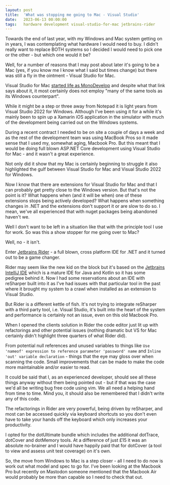 ```yaml
---
layout: post
title:  'What was stopping me going to Mac - Visual Studio'
date:   2023-06-13 00:00:00
tags:   hardware development visual-studio-for-mac jetbrains-rider
---
```

Towards the end of last year, with my Windows and Mac system getting on in years, I was contemplating what hardware I would need to buy. I didn't really want to replace BOTH systems so I decided I would need to pick one or the other - but which one would it be?

Well, for a number of reasons that I may post about later it's going to be a Mac (yes, if you know me I know what I said but times change) but there was still a fly in the ointment - Visual Studio for Mac.
<!--more-->

Visual Studio for Mac <a href="https://en.wikipedia.org/wiki/MonoDevelop#Visual_Studio_for_Mac" target="_blank">started life as MonoDevelop</a> and despite what that link says about it, it most certainly does not employ "many of the same tools as its Windows counterpart". 

While it might be a step or three away from Notepad it is light years from Visual Studio 2022 for Windows. Although I've been using it for a while it's mainly been to spin up a Xamarin iOS application in the simulator with much of the development being carried out on the Windows systems.

During a recent contract I needed to be on site a couple of days a week and as the rest of the development team was using MacBook Pros so it made sense that I used my, somewhat aging, Macbook Pro. But this meant that I would be doing full blown ASP.NET Core development using Visual Studio for Mac - and it wasn't a great experience.

Not only did it show that my Mac is certainly beginning to struggle it also highlighted the gulf between Visual Studio for Mac and Visual Studio 2022 for Windows.

Now I know that there are extensions for Visual Studio for Mac and that I can probably get pretty close to the Windows version. But that's not the point is it? What happens when (and it will be when) one of these extensions stops being actively developed? What happens when something changes in .NET and the extensions don't support it or are slow to do so. I mean, we've all experienced that with nuget packages being abandoned haven't we.

Well I don't want to be left in a situation like that with the principle tool I use for work. So was this a show stopper for me going over to Mac?

Well, no - it isn't.

Enter <a href="https://www.jetbrains.com/rider/" target="_blank">Jetbrains Rider</a> - a full blown, cross platform IDE for .NET and it turned out to be a game changer.

Rider may seem like the new kid on the block but it's based on the <a href="https://www.jetbrains.com/rider/" target="_blank">Jetbrains IntelliJ IDE</a> which is a mature IDE for Java and Kotlin so it has some pedigree behind it. Now I had some reservations about an IDE with reSharper built into it as I've had issues with that particular tool in the past where it brought my system to a crawl when installed as an extension to Visual Studio.

But Rider is a different kettle of fish. It's not trying to integrate reSharper with a third party tool, i.e. Visual Studio, it's built into the heart of the system and performance is certainly not an issue, even on this old Macbook Pro.

When I opened the clients solution in Rider the code editor just lit up with refactorings and other potential issues (nothing dramatic but VS for Mac certainly didn't highlight three quarters of what Rider did).

From potential null references and unused variables to things like `Use 'nameof' expression to reference parameter 'password' name` and `Inline 'out' variable declaration` - things that the eye may gloss over when scanning the code. Small improvements that can be made to make the code more maintainable and/or easier to read.

It could be said that I, as an experienced developer, should see all these things anyway without them being pointed out - but if that was the case we'd all be writing bug free code using vim. We all need a helping hand from time to time. Mind you, it should also be remembered that I didn't write any of this code.

The refactorings in Rider are very powerful, being driven by reSharper, and most can be accessed quickly via keyboard shortcuts so you don't even have to take your hands off the keyboard which only increases your productivity.

I opted for the dotUltimate bundle which includes the additional dotTrace, dotCover and dotMemory tools. At a difference of just £15 it was an absolute no-brainer and I would have happily paid that for dotCover (a tool to view and assess unit test coverage) on it's own.

So, the move from Windows to Mac is a step closer - all I need to do now is work out what model and spec to go for. I've been looking at the Macbook Pro but recently on Mastodon someone mentioned that the Macbook Air would probably be more than capable so I need to check that out.